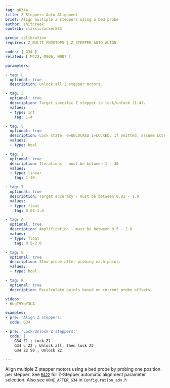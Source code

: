 ```yaml
---
tag: g034a
title: Z Steppers Auto-Alignment
brief: Align multiple Z steppers using a bed probe
author: shitcreek
contrib: classicrocker883

group: calibration
requires: Z_MULTI_ENDSTOPS | Z_STEPPER_AUTO_ALIGN

codes: [ G34 ]
related: [ M422, M906, M907 ]

parameters:

- tag: L
  optional: true
  description: Unlock all Z stepper motors.

- tag: Z
  optional: true
  description: Target specific Z stepper to lock/unlock (1-4).
  values:
  - type: int
    tag: 1-4

- tag: S
  optional: true
  description: Lock state; 0=UNLOCKED 1=LOCKED. If omitted, assume LOCKED.
  values:
  - type: bool

- tag: I
  optional: true
  description: Iterations - must be between 1 - 30
  values:
  - type: linear
    tag: 1-30

- tag: T
  optional: true
  description: Target accuracy - must be between 0.01 - 1.0
  values:
  - type: float
    tag: 0.01-1.0

- tag: A
  optional: true
  description: Amplification - must be between 0.5 - 2.0
  values:
  - type: float
    tag: 0.5-2.0

- tag: E
  optional: true
  description: Stow probe after probing each point.
  values:
  - type: bool

- tag: R
  optional: true
  description: Recalculate points based on current probe offsets.

videos:
- 6UgT9YqY3UA

examples:
- pre: 'Align Z steppers:'
  code: G34

- pre: 'Lock/Unlock Z steppers:'
  code: |
    G34 Z1 ; Lock Z1
    G34 L Z2 ; Unlock all, then lock Z2
    G34 Z2 S0 ; Unlock Z2

---
```


Align multiple Z stepper motors using a bed probe by probing one position per stepper. See [`M422`](/docs/gcode/M422.html) for Z-Stepper automatic alignment parameter selection. Also see `HOME_AFTER_G34` in `Configuration_adv.h`
